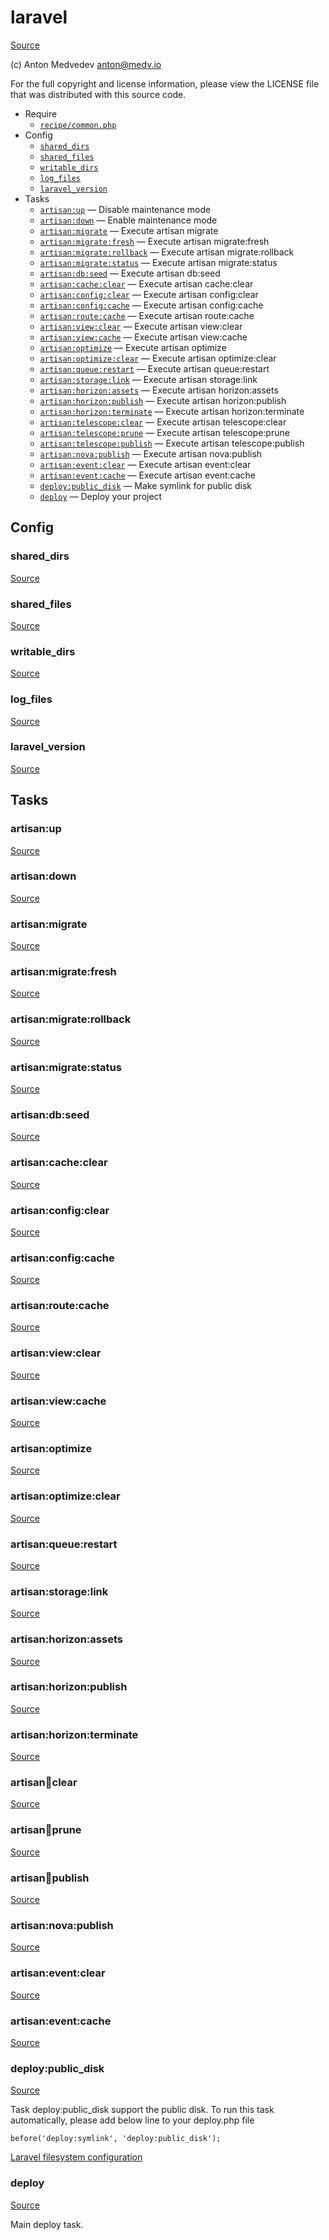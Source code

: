 <!-- DO NOT EDIT THIS FILE! -->
<!-- Instead edit recipe/laravel.php -->
<!-- Then run bin/docgen -->

# laravel

[Source](/recipe/laravel.php)

(c) Anton Medvedev <anton@medv.io>

For the full copyright and license information, please view the LICENSE
file that was distributed with this source code.


* Require
  * [`recipe/common.php`](/recipe/common.php)
* Config
  * [`shared_dirs`](#shared_dirs)
  * [`shared_files`](#shared_files)
  * [`writable_dirs`](#writable_dirs)
  * [`log_files`](#log_files)
  * [`laravel_version`](#laravel_version)
* Tasks
  * [`artisan:up`](#artisan:up) — Disable maintenance mode
  * [`artisan:down`](#artisan:down) — Enable maintenance mode
  * [`artisan:migrate`](#artisan:migrate) — Execute artisan migrate
  * [`artisan:migrate:fresh`](#artisan:migrate:fresh) — Execute artisan migrate:fresh
  * [`artisan:migrate:rollback`](#artisan:migrate:rollback) — Execute artisan migrate:rollback
  * [`artisan:migrate:status`](#artisan:migrate:status) — Execute artisan migrate:status
  * [`artisan:db:seed`](#artisan:db:seed) — Execute artisan db:seed
  * [`artisan:cache:clear`](#artisan:cache:clear) — Execute artisan cache:clear
  * [`artisan:config:clear`](#artisan:config:clear) — Execute artisan config:clear
  * [`artisan:config:cache`](#artisan:config:cache) — Execute artisan config:cache
  * [`artisan:route:cache`](#artisan:route:cache) — Execute artisan route:cache
  * [`artisan:view:clear`](#artisan:view:clear) — Execute artisan view:clear
  * [`artisan:view:cache`](#artisan:view:cache) — Execute artisan view:cache
  * [`artisan:optimize`](#artisan:optimize) — Execute artisan optimize
  * [`artisan:optimize:clear`](#artisan:optimize:clear) — Execute artisan optimize:clear
  * [`artisan:queue:restart`](#artisan:queue:restart) — Execute artisan queue:restart
  * [`artisan:storage:link`](#artisan:storage:link) — Execute artisan storage:link
  * [`artisan:horizon:assets`](#artisan:horizon:assets) — Execute artisan horizon:assets
  * [`artisan:horizon:publish`](#artisan:horizon:publish) — Execute artisan horizon:publish
  * [`artisan:horizon:terminate`](#artisan:horizon:terminate) — Execute artisan horizon:terminate
  * [`artisan:telescope:clear`](#artisan:telescope:clear) — Execute artisan telescope:clear
  * [`artisan:telescope:prune`](#artisan:telescope:prune) — Execute artisan telescope:prune
  * [`artisan:telescope:publish`](#artisan:telescope:publish) — Execute artisan telescope:publish
  * [`artisan:nova:publish`](#artisan:nova:publish) — Execute artisan nova:publish
  * [`artisan:event:clear`](#artisan:event:clear) — Execute artisan event:clear
  * [`artisan:event:cache`](#artisan:event:cache) — Execute artisan event:cache
  * [`deploy:public_disk`](#deploy:public_disk) — Make symlink for public disk
  * [`deploy`](#deploy) — Deploy your project

## Config
### shared_dirs
[Source](/recipe/laravel.php#L12)



### shared_files
[Source](/recipe/laravel.php#L13)



### writable_dirs
[Source](/recipe/laravel.php#L14)



### log_files
[Source](/recipe/laravel.php#L25)



### laravel_version
[Source](/recipe/laravel.php#L26)




## Tasks
### artisan:up
[Source](/recipe/laravel.php#L85)



### artisan:down
[Source](/recipe/laravel.php#L88)



### artisan:migrate
[Source](/recipe/laravel.php#L91)



### artisan:migrate:fresh
[Source](/recipe/laravel.php#L94)



### artisan:migrate:rollback
[Source](/recipe/laravel.php#L97)



### artisan:migrate:status
[Source](/recipe/laravel.php#L100)



### artisan:db:seed
[Source](/recipe/laravel.php#L103)



### artisan:cache:clear
[Source](/recipe/laravel.php#L106)



### artisan:config:clear
[Source](/recipe/laravel.php#L109)



### artisan:config:cache
[Source](/recipe/laravel.php#L112)



### artisan:route:cache
[Source](/recipe/laravel.php#L115)



### artisan:view:clear
[Source](/recipe/laravel.php#L118)



### artisan:view:cache
[Source](/recipe/laravel.php#L121)



### artisan:optimize
[Source](/recipe/laravel.php#L124)



### artisan:optimize:clear
[Source](/recipe/laravel.php#L127)



### artisan:queue:restart
[Source](/recipe/laravel.php#L130)



### artisan:storage:link
[Source](/recipe/laravel.php#L133)



### artisan:horizon:assets
[Source](/recipe/laravel.php#L136)



### artisan:horizon:publish
[Source](/recipe/laravel.php#L139)



### artisan:horizon:terminate
[Source](/recipe/laravel.php#L142)



### artisan:telescope:clear
[Source](/recipe/laravel.php#L145)



### artisan:telescope:prune
[Source](/recipe/laravel.php#L148)



### artisan:telescope:publish
[Source](/recipe/laravel.php#L151)



### artisan:nova:publish
[Source](/recipe/laravel.php#L154)



### artisan:event:clear
[Source](/recipe/laravel.php#L157)



### artisan:event:cache
[Source](/recipe/laravel.php#L160)



### deploy:public_disk
[Source](/recipe/laravel.php#L171)

Task deploy:public_disk support the public disk.
To run this task automatically, please add below line to your deploy.php file

    before('deploy:symlink', 'deploy:public_disk');

[Laravel filesystem configuration](https://laravel.com/docs/5.2/filesystem#configuration)

### deploy
[Source](/recipe/laravel.php#L186)

Main deploy task.

